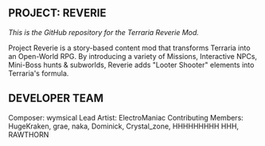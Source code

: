 PROJECT: REVERIE
--------------------------------
*This is the GitHub repository for the Terraria Reverie Mod.*

Project Reverie is a story-based content mod that transforms Terraria into an Open-World RPG. 
By introducing a variety of Missions, Interactive NPCs, Mini-Boss hunts & subworlds, Reverie adds "Looter Shooter" elements into Terraria's formula.

DEVELOPER TEAM
--------------------------------
Composer: wymsical
Lead Artist: ElectroManiac
Contributing Members: HugeKraken, grae, naka, Dominick, Crystal_zone, HHHHHHHHH HHH, RAWTHORN
